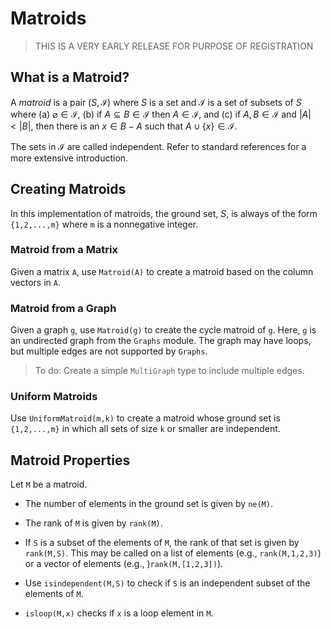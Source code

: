 # Matroids

> THIS IS A VERY EARLY RELEASE FOR PURPOSE OF REGISTRATION

## What is a Matroid?
A *matroid* is a pair $(S,\mathcal{I})$ where $S$ is a set and $\mathcal{I}$ is a set
of subsets of $S$ where
(a) $\varnothing \in \mathcal{I}$,
(b) if $A \subseteq B \in \mathcal{I}$ then $A \in \mathcal{I}$, and
(c) if $A,B \in \mathcal{I}$ and $|A| < |B|$, then there is an $x \in B - A$ such that $A \cup\{x\} \in \mathcal{I}$. 

The sets in $\mathcal{I}$ are called independent. Refer to standard references for 
a more extensive introduction.

## Creating Matroids

In this implementation of matroids, the ground set, $S$, is always of the form `{1,2,...,m}` where `m` is a nonnegative integer.  

### Matroid from a Matrix

Given a matrix `A`, use `Matroid(A)` to create a matroid based on the column vectors in `A`.

### Matroid from a Graph

Given a graph `g`, use `Matroid(g)` to create the cycle matroid of `g`. Here, `g` is an 
undirected graph from the `Graphs` module. The graph may have loops, but multiple edges are not supported by `Graphs`. 

> To do: Create a simple `MultiGraph` type to include multiple edges.

### Uniform Matroids

Use `UniformMatroid(m,k)` to create a matroid whose ground set is `{1,2,...,m}` in which all sets of size `k` or smaller are independent. 


## Matroid Properties

Let `M` be a matroid. 

* The number of elements in the ground set is given by `ne(M)`. 

* The rank of `M` is given by `rank(M)`.

* If `S` is a subset of the elements of `M`, the rank of that set is given by `rank(M,S)`. This may be called on a list of elements (e.g., `rank(M,1,2,3)`) or a vector of elements (e.g., )`rank(M,[1,2,3])`).

* Use `isindependent(M,S)` to check if `S` is an independent subset of the elements of `M`. 

* `isloop(M,x)` checks if `x` is a loop element in `M`.


